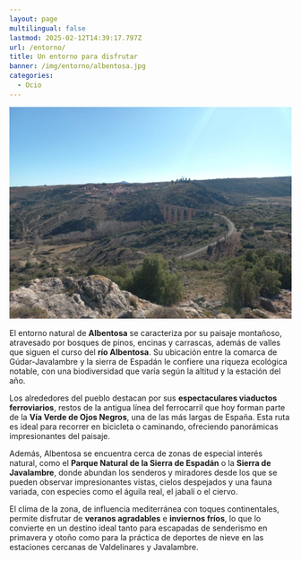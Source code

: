 ```yaml
---
layout: page
multilingual: false
lastmod: 2025-02-12T14:39:17.797Z
url: /entorno/
title: Un entorno para disfrutar
banner: /img/entorno/albentosa.jpg
categories:
  - Ocio
---
```


![](/img/entorno/albentosa.jpg)

El entorno natural de **Albentosa** se caracteriza por su paisaje montañoso, atravesado por bosques de pinos, encinas y carrascas, además de valles que siguen el curso del **río Albentosa**. Su ubicación entre la comarca de Gúdar-Javalambre y la sierra de Espadán le confiere una riqueza ecológica notable, con una biodiversidad que varía según la altitud y la estación del año.

Los alrededores del pueblo destacan por sus **espectaculares viaductos ferroviarios**, restos de la antigua línea del ferrocarril que hoy forman parte de la **Vía Verde de Ojos Negros**, una de las más largas de España. Esta ruta es ideal para recorrer en bicicleta o caminando, ofreciendo panorámicas impresionantes del paisaje.

Además, Albentosa se encuentra cerca de zonas de especial interés natural, como el **Parque Natural de la Sierra de Espadán** o la **Sierra de Javalambre**, donde abundan los senderos y miradores desde los que se pueden observar impresionantes vistas, cielos despejados y una fauna variada, con especies como el águila real, el jabalí o el ciervo.

El clima de la zona, de influencia mediterránea con toques continentales, permite disfrutar de **veranos agradables** e **inviernos fríos**, lo que lo convierte en un destino ideal tanto para escapadas de senderismo en primavera y otoño como para la práctica de deportes de nieve en las estaciones cercanas de Valdelinares y Javalambre.
